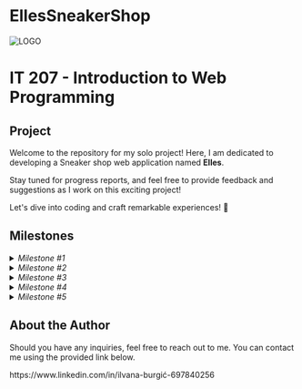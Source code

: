 # EllesSneakerShop
![LOGO](https://github.com/ilvanaburgic/EllesSneakerShop/assets/118178331/219cc17b-73cd-497a-a4bf-68d91cad306d)


<h1>IT 207 - Introduction to Web Programming</h1>

<h2>Project</h2>

<p>Welcome to the repository for my solo project! Here, I am dedicated to developing a Sneaker shop web application named <strong>Elles</strong>.

Stay tuned for progress reports, and feel free to provide feedback and suggestions as I work on this exciting project!

Let's dive into coding and craft remarkable experiences! 🚀</p>

<h2>Milestones</h2>

<details>
  <summary><em>Milestone #1</em></summary>
<p>

For milestone #1, I created the frontend part of the application using HTML and CSS. I used JavaScript for dynamic functionalities. The cart button displays a success message and returns the user to the home page.<br>
	
<strong>In the project I have 5 HTML files, 1 CSS file and 1 JavaScript file. The files are organized as follows:</strong>
<ul>
	<li>index.html</li>
	<li>home.html</li>
	<li>shop.html (shop page)</li>
	<li>sproduct.html (page of individual product with details)</li>
	<li>about.html (about the application)</li>
	<li>cart.html (cart)</li>
	<li>login.html</li>
	<li>profile.html</li>
</ul>


<br><strong>Home page contains: (home.html)</strong>
<ul>
	<li>"Header section" - contains an image (logo), Home, Shop, About, Shopping cart.</li>
	<li>"Hero section", which contains the "Look at the offer" button, which leads to the shop.html page.</li>
	<li>"Featured sneakers section", which contains products.</li>
	<li>The "Banner section" contains the "Look at the offer" button, which leads to the shop.html page.</li>
	<li>The "Newsletter section" contains a button for SignUp, as well as space to enter an e-mail address</li>
	<li>"Footer section", same as on all other pages! Contains Logo, Contact, About (About us - leads to about.html page).</li>
</ul>

<br><strong>Shop page contains: (shop.html)</strong>
<ul>
	<li>"Header section" - contains an image (logo), Home, Shop, About, Shopping.</li>
	<li>"Sneakers section" - Contains all products - sneakers</li>
	<li>"Page section" - Contains an image and two titles</li>
 	<li>"Sneakers section" - Contains all products - sneakers</li>
  <li>The "Newsletter section" contains a button for SignUp, as well as space to enter an e-mail address</li>	
	<li>"Footer section", same as on all other pages! Contains Logo, Contact, About (About us - leads to about.html page).</li>

</ul>


<br><strong> Sproduct page contains: (sproduct.html)</strong>
<ul>
	<li>"Header section" - contains an image (logo), Home, Shop, About, Shopping.</li>
	<li>"IMAGES" - contains one large pictures of product</li>
	<li>Page also have : Input to select size, select quantity, add to cart button and product details section</li>
	<li>The "Newsletter section" contains a button for SignUp, as well as space to enter an e-mail address</li>
	<li>"Footer section", same as on all other pages! Contains Logo, Contact, About (About us - leads to about.html page).</li>

</ul>

<br><strong>About page contains: (about.html)</strong>
<ul>
	<li>"Header section" - contains an image (logo), Home, Shop, About, Shopping.</li>
	<li>"Title section" - contains the title</li>
	<li>"Text section" - contains text that describes about</li>
	<li>"Footer section", same as on all other pages! Contains Logo, Contact, About (About us - leads to about.html page).</li>

</ul>

<br><strong>Cart page contains: (page.html)</strong>
<ul>
	<li>"Header section" - contains an image (logo), Home, Shop, About, Shopping.</li>
	<li>"Photo and tle section" - contains background-image and two titles, one big "Shop now" and paragraph "Buy smart"</li>
	<li>"Table with item section" - contains: Remove, Image, Product, Price, Quantity, Subtotal and descriptions of everything in the cart</li>
	<li>"Footer section", same as on all other pages! Contains Logo, Contact, About (About us - leads to about.html page).</li>

</ul>

<br><strong>Login page contains: (login.html)</strong>
<ul>
	<li>"Header section" - contains an image (logo), Home, Shop, About, Shopping.</li>
	<li>"Profile section" - contains email and password as well as Registrate button, which leads to profile.html.</li>
	<li>"Footer section", same as on all other pages! Contains Logo, Contact, About (About us - leads to about.html page).</li>

</ul>

<br><strong>Profile page contains: (profile.html)</strong>
<ul>
	<li>"Header section" - contains an image (logo), Home, Shop, About, Shopping.</li>
	<li>"Profile section" - contains Profile settings, Name, Surname, Address, PostCode, Country, Number, Email, button. Profile.html appears when we press the button on the cart.html page button is called "Proceed to checkout".</li>
	<li>"Footer section", same as on all other pages! Contains Logo, Contact, About (About us - leads to about.html page).</li>

</ul>
</p>
</details>

<details>
  <summary><em>Milestone #2</em></summary>

  <p>
	<br>
	For milestone #2, I created a Single Page Application (SPA) in my project by following the instructions posted on the Learning Management System (LMS). Additionally, I created Ajax calls to the API and developed a functional and responsive frontend application. Below, everything is explained in detail!	

Spapp.
===============================
**Spapp** is a simple jquery plugin that help to create single page application. The principle is quite simple.
With this plugin you will load a main page wrapper that will load every other view (or if you prefer page) on url hash change.

----------


HTML
-------------
First of all, i update my HTML (index.html).
```html
<section id="pageContent">
    <main id="spapp" role="main">
      <section id="home" data-load="home.html"></section>
      <section id="shop" data-load="shop.html"></section>
      <section id="sproduct" data-load="sproduct.html"></section>
      <section id="about" data-load="about.html"></section>
      <section id="cart" data-load="cart.html"></section>
      <section id="profile" data-load="profile.html"></section>
      <section id="login" data-load="login.html"></section>
    </main>
  </section>
```

----------
JS
-------------
When I set html, I was write the javascript to run the plugin. (script.js) ->example: 
```js
var app = $.spapp({
  defaultView: "#shop",
  templateDir: "../../views/",
  pageNotFound: "error_404"
});

app.route({
  view: "sproduct",
  load: "sproduct.html",
  onCreate: function () {  },
  onReady: function () {
    var productId = localStorage.getItem("productId");
    $.ajax({
      url: 'assets/js/products.json',
      type: 'GET',
      dataType: 'json',
      success: function (products) {
        var product = products.find(p => p.id.toString() === productId);
        if (product) {
          document.getElementById("MainImg").src = product.image;
          document.querySelector('.single-pro-details h4').textContent = product.name;
          document.querySelector('.single-pro-details h3').textContent = `$${product.price}`;
          document.querySelector('.single-pro-details span').textContent = product.description;

        } else {
          console.error('The product is not found');
        }
      },
      error: function (error) {
        console.error('An error occurred while retrieving data', error);
      }
    });
  }
});

app.run();
```
----------

Ajax calls to the API.
===============================
**Ajax calls to the API** is a simple jquery plugin that help to create single page application. The principle is quite simple.
With this plugin you will load a main page wrapper that will load every other view (or if you prefer page) on url hash change.

----------

Functional and responsive frontend application.
===============================

**Functional frontend application** 

I designed a functional frontend application to efficiently carry out specific tasks and operations as required by users, with a strong emphasis on effectiveness and interactions within the user interface. When I created this application, I ensured that every button had its specific function, focusing on providing a clear and direct way for users to interact with the application.

**Responsive front-end application** 

When I was creating a responsive frontend application, I selected different sizes for devices: 390px, 430px, 768px, 799px, and 1280px. This ensured that the design would adapt seamlessly to different screen sizes and resolutions, providing an optimal viewing experience across various devices. The combination of functional and responsive design elements results in an application that is both useful and accessible on different devices.

----------

</p>
</details>

<details>
  <summary><em>Milestone #3</em></summary>
  <p>In progress...</p>
</details>

<details>
  <summary><em>Milestone #4</em></summary>
  <p>In progress...</p>
</details>

<details>
  <summary><em>Milestone #5</em></summary>
  <p>In progress...</p>
</details>

<h2>About the Author</h2>
<p></p>Should you have any inquiries, feel free to reach out to me. You can contact me using the provided link below. <br></p>
https://www.linkedin.com/in/ilvana-burgić-697840256